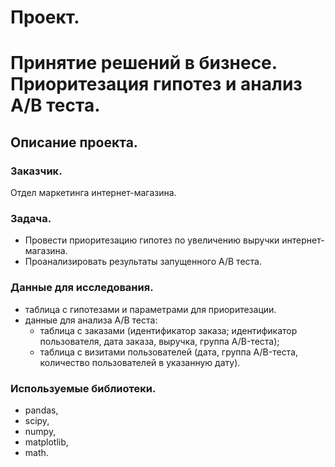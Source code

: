 # Проект.
# Принятие решений в бизнесе. Приоритезация гипотез и анализ А/В теста.
## Описание проекта.
### Заказчик.
Отдел маркетинга интернет-магазина.
### Задача.
- Провести приоритезацию гипотез по увеличению выручки интернет-магазина. 
- Проанализировать результаты запущенного А/В теста.
### Данные для исследования.
- таблица с гипотезами и параметрами для приоритезации.
- данные для анализа А/В теста:
  - таблица с заказами (идентификатор заказа; идентификатор пользователя, дата заказа, выручка, группа A/B-теста);
  - таблица с визитами пользователей (дата, группа A/B-теста, количество пользователей в указанную дату).
### Используемые библиотеки.
- pandas,
- scipy,
- numpy,
- matplotlib,
- math.
